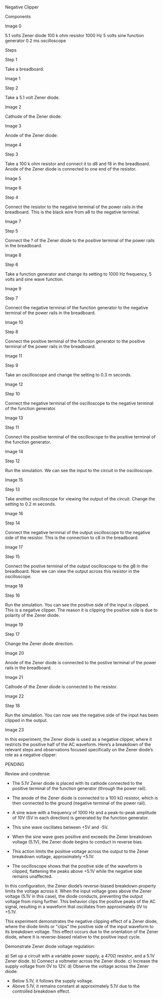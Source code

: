 Negative Clipper

Components

Image 0

5.1 volts Zener diode
100 k ohm resistor
1000 Hz
5 volts
sine function generator
0.2 ms oscilloscope

Steps

Step 1

Take a breadboard.

Image 1

Step 2

Take a 5.1 volt Zener diode.

Image 2

Cathode of the Zener diode:

Image 3

Anode of the Zener diode:

Image 4

Step 3

Take a 100 k ohm resistor and connect it to d8 and f8 in the breadboard. Anode of the Zener diode is connected to one end of the resistor.

Image 5

Image 6

Step 4

Connect the resistor to the negative terminal of the power rails in the breadboard. This is the black wire from a8 to the negative terminal.

Image 7

Step 5

Connect the ? of the Zener diode to the positive terminal of the power rails in the breadboard.

Image 8

Step 6

Take a function generator and change its setting to 1000 Hz frequency, 5 volts and sine wave function.

Image 9

Step 7

Connect the negative terminal of the function generator to the negative terminal of the power rails in the breadboard.

Image 10

Step 8

Connect the positive terminal of the function generator to the positive terminal of the power rails in the breadboard.

Image 11

Step 9

Take an oscilloscope and change the setting to 0.3 m seconds.

Image 12

Step 10

Connect the negative terminal of the oscilloscope to the negative terminal of the function generator.

Image 13

Step 11

Connect the positive terminal of the oscilloscope to the positive terminal of the function generator.

Image 14

Step 12

Run the simulation. We can see the input to the circuit in the oscilloscope.

Image 15

Step 13

Take another oscilloscope for viewing the output of the circuit. Change the setting to 0.2 m seconds.

Image 16

Step 14

Connect the negative terminal of the output oscilloscope to the negative side of the resistor. This is the connection to c8 in the breadboard.

Image 17

Step 15

Connect the postive terminal of the output oscilloscope to the g8 in the breadboard. Now we can view the output across this resistor in the oscilloscope.

Image 18

Step 16

Run the simulation. You can see the positive side of the input is clipped. This is a negative clipper. The reason it is clipping the positive side is due to polarity of the Zener diode.

Image 19

Step 17

Change the Zener diode direction.

Image 20

Anode of the Zener diode is connected to the postive terminal of the power rails in the breadboard.

Image 21

Cathode of the Zener diode is connected to the resistor.

Image 22

Step 18

Run the simulation. You can now see the negative side of the input has been clipped in the output.

Image 23

In this experiment, the Zener diode is used as a negative clipper, where it restricts the positive half of the AC waveform. Here’s a breakdown of the relevant steps and observations focused specifically on the Zener diode’s role as a negative clipper:

PENDING

Review and condense:

   - The 5.1V Zener diode is placed with its cathode connected to the positive terminal of the function generator (through the power rail).
   - The anode of the Zener diode is connected to a 100 kΩ resistor, which is then connected to the ground (negative terminal of the power rail).

   - A sine wave with a frequency of 1000 Hz and a peak-to-peak amplitude of 10V (5V in each direction) is generated by the function generator.
   - This sine wave oscillates between +5V and -5V.

   - When the sine wave goes positive and exceeds the Zener breakdown voltage (5.1V), the Zener diode begins to conduct in reverse bias.
   - This action limits the positive voltage across the output to the Zener breakdown voltage, approximately +5.1V.
   - The oscilloscope shows that the positive side of the waveform is clipped, flattening the peaks above +5.1V while the negative side remains unaffected.

In this configuration, the Zener diode’s reverse-biased breakdown property limits the voltage across it. When the input voltage goes above the Zener voltage (5.1V in this case), the diode conducts, preventing the output voltage from rising further. This behavior clips the positive peaks of the AC signal, resulting in a waveform that oscillates from approximately 0V to +5.1V.

This experiment demonstrates the negative clipping effect of a Zener diode, where the diode limits or "clips" the positive side of the input waveform to its breakdown voltage. This effect occurs due to the orientation of the Zener diode, where it is reverse-biased relative to the positive input cycle.

Demonstrate Zener diode voltage regulation:

a) Set up a circuit with a variable power supply, a 470Ω resistor, and a 5.1V Zener diode.
b) Connect a voltmeter across the Zener diode.
c) Increase the supply voltage from 0V to 12V.
d) Observe the voltage across the Zener diode:
   - Below 5.1V, it follows the supply voltage.
   - Above 5.1V, it remains constant at approximately 5.1V due to the controlled breakdown effect.
